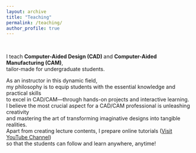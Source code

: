 ```yaml
---
layout: archive
title: "Teaching"
permalink: /teaching/
author_profile: true
---
```


<br>

I teach <b> Computer-Aided Design (CAD) </b> and <b> Computer-Aided Manufacturing (CAM)</b>, <br>
tailor-made for undergraduate students. 

As an instructor in this dynamic field, <br>
my philosophy is to equip students with the essential knowledge and practical skills <br>
to excel in CAD/CAM—through hands-on projects and interactive learning. <br> 
I believe the most crucial aspect for a CAD/CAM professional is unleashing creativity <br>
and mastering the art of transforming imaginative designs into tangible realities. <br>
Apart from creating lecture contents, I prepare online tutorials ([Visit YouTube Channel](https://www.youtube.com/channel/UCMokYkGSWeWllinxpA-qQwg/playlists)) <br>
so that the students can follow and learn anywhere, anytime!
